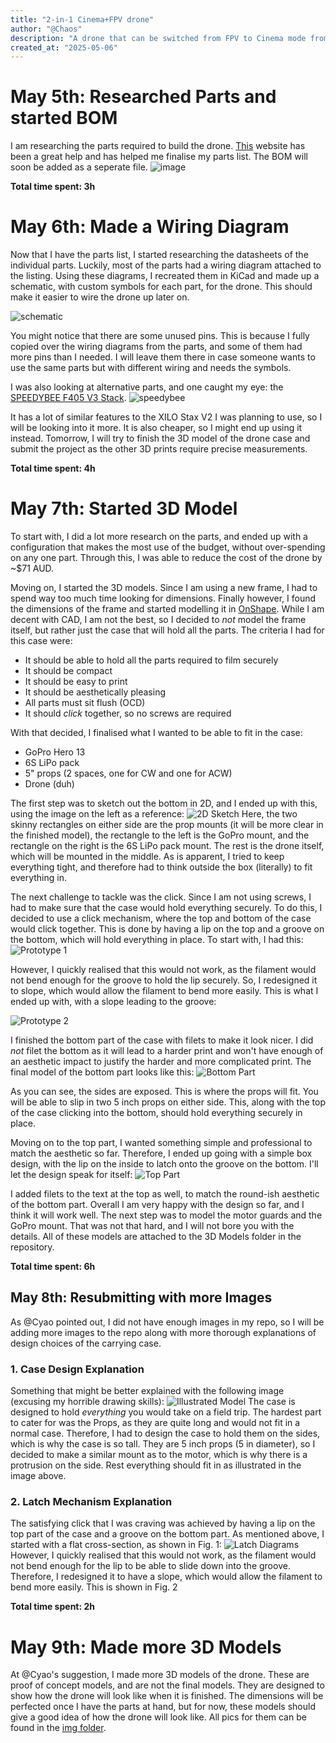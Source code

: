```yaml
---
title: "2-in-1 Cinema+FPV drone"
author: "@Chaos"
description: "A drone that can be switched from FPV to Cinema mode from the flick of a switch"
created_at: "2025-05-06"
---
```

# May 5th: Researched Parts and started BOM

I am researching the parts required to build the drone. [This](https://oscarliang.com/) website has been a great help and has helped me finalise my parts list. The BOM will soon be added as a seperate file.
![image](https://github.com/user-attachments/assets/10f82e0c-7727-454a-adbd-947d351c9734)

**Total time spent: 3h**

# May 6th: Made a Wiring Diagram

Now that I have the parts list, I started researching the datasheets of the individual parts. Luckily, most of the parts had a wiring diagram attached to the listing. Using these diagrams, I recreated them in KiCad and made up a schematic, with custom symbols for each part, for the drone. This should make it easier to wire the drone up later on.

![schematic](img/schem.png)

You might notice that there are some unused pins. This is because I fully copied over the wiring diagrams from the parts, and some of them had more pins than I needed. I will leave them there in case someone wants to use the same parts but with different wiring and needs the symbols.

I was also looking at alternative parts, and one caught my eye: the [SPEEDYBEE F405 V3 Stack](https://www.fpvfaster.com.au/products/speedybee-f405-v3-flight-controller-bls-50a-esc-stack-30-5x30-5mm?variant=40142631862354). 
![speedybee](https://www.fpvfaster.com.au/cdn/shop/products/5_9680e6c5-f137-4a33-902a-253bbeedae95_large.jpg?v=1662962813)

It has a lot of similar features to the XILO Stax V2 I was planning to use, so I will be looking into it more. It is also cheaper, so I might end up using it instead. Tomorrow, I will try to finish the 3D model of the drone case and submit the project as the other 3D prints require precise measurements.

**Total time spent: 4h**

# May 7th: Started 3D Model
To start with, I did a lot more research on the parts, and ended up with a configuration that makes the most use of the budget, without over-spending on any one part. Through this, I was able to reduce the cost of the drone by ~$71 AUD.

Moving on, I started the 3D models. Since I am using a new frame, I had to spend way too much time looking for dimensions. Finally however, I found the dimensions of the frame and started modelling it in [OnShape](https://www.onshape.com/). While I am decent with CAD, I am not the best, so I decided to *not* model the frame itself, but rather just the case that will hold all the parts. The criteria I had for this case were:
- It should be able to hold all the parts required to film securely
- It should be compact
- It should be easy to print
- It should be aesthetically pleasing
- All parts must sit flush (OCD)
- It should *click* together, so no screws are required

With that decided, I finalised what I wanted to be able to fit in the case:
- GoPro Hero 13
- 6S LiPo pack
- 5" props (2 spaces, one for CW and one for ACW)
- Drone (duh)

The first step was to sketch out the bottom in 2D, and I ended up with this, using the image on the left as a reference:
![2D Sketch](img/2d_sketch.png)
Here, the two skinny rectangles on either side are the prop mounts (it will be more clear in the finished model), the rectangle to the left is the GoPro mount, and the rectangle on the right is the 6S LiPo pack mount. The rest is the drone itself, which will be mounted in the middle. As is apparent, I tried to keep everything tight, and therefore had to think outside the box (literally) to fit everything in. 

The next challenge to tackle was the click. Since I am not using screws, I had to make sure that the case would hold everything securely. To do this, I decided to use a click mechanism, where the top and bottom of the case would click together. This is done by having a lip on the top and a groove on the bottom, which will hold everything in place. To start with, I had this:
![Prototype 1](img/3d_model_prot.png)

However, I quickly realised that this would not work, as the filament would not bend enough for the groove to hold the lip securely. So, I redesigned it to slope, which would allow the filament to bend more easily. This is what I ended up with, with a slope leading to the groove:

![Prototype 2](img/3d_model_prot2.png)

I finished the bottom part of the case with filets to make it look nicer. I did *not* filet the bottom as it will lead to a harder print and won't have enough of an aesthetic impact to justify the harder and more complicated print. The final model of the bottom part looks like this:
![Bottom Part](img/3d_model_bottom.png)

As you can see, the sides are exposed. This is where the props will fit. You will be able to slip in two 5 inch props on either side. This, along with the top of the case clicking into the bottom, should hold everything securely in place.

Moving on to the top part, I wanted something simple and professional to match the aesthetic so far. Therefore, I ended up going with a simple box design, with the lip on the inside to latch onto the groove on the bottom. I'll let the design speak for itself:
![Top Part](img/3d_model_top.png)

I added filets to the text at the top as well, to match the round-ish aesthetic of the bottom part. Overall I am very happy with the design so far, and I think it will work well. The next step was to model the motor guards and the GoPro mount. That was not that hard, and I will not bore you with the details. All of these models are attached to the 3D Models folder in the repository.

**Total time spent: 6h**

## May 8th: Resubmitting with more Images
As @Cyao pointed out, I did not have enough images in my repo, so I will be adding more images to the repo along with more thorough explanations of design choices of the carrying case.

### 1. Case Design Explanation
Something that might be better explained with the following image (excusing my horrible drawing skills):
![Illustrated Model](img/3d_model_illustrated.jpg)
The case is designed to hold *everything* you would take on a field trip. The hardest part to cater for was the Props, as they are quite long and would not fit in a normal case. Therefore, I had to design the case to hold them on the sides, which is why the case is so tall. They are 5 inch props (5 in diameter), so I decided to make a similar mount as to the motor, which is why there is a protrusion on the side. Rest everything should fit in as illustrated in the image above.

### 2. Latch Mechanism Explanation
The satisfying click that I was craving was achieved by having a lip on the top part of the case and a groove on the bottom part. As mentioned above, I started with a flat cross-section, as shown in Fig. 1:
![Latch Diagrams](img/latch.jpg)
However, I quickly realised that this would not work, as the filament would not bend enough for the lip to be able to slide down into the groove. Therefore, I redesigned it to have a slope, which would allow the filament to bend more easily. This is shown in Fig. 2

**Total time spent: 2h**

# May 9th: Made more 3D Models
At @Cyao's suggestion, I made more 3D models of the drone. These are proof of concept models, and are not the final models. They are designed to show how the drone will look like when it is finished. The dimensions will be perfected once I have the parts at hand, but for now, these models should give a good idea of how the drone will look like. All pics for them can be found in the [img folder](img/poc/).